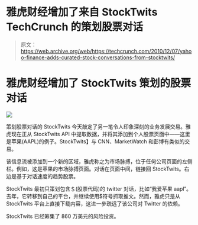 # 雅虎财经增加了来自 StockTwits TechCrunch 的策划股票对话

> 原文：<https://web.archive.org/web/https://techcrunch.com/2010/12/07/yahoo-finance-adds-curated-stock-conversations-from-stocktwits/>

# 雅虎财经增加了 StockTwits 策划的股票对话

![](img/88244ce009147eafc82be942382efbb8.png)

策划股票对话的 StockTwits 今天敲定了另一笔令人印象深刻的业务发展交易。雅虎现在正从 StockTwits API 中提取数据，并将其添加到个人股票页面中——这里是苹果(AAPL)的例子。StockTwits】与 CNN、MarketWatch 和彭博有类似的交易。

该信息流被添加到一个新的区域，雅虎称之为市场脉搏，位于任何公司页面的左侧栏。例如，这是苹果的市场脉搏页面。对话在页面中间，链接回 StockTwits。右边是基于对话速度的趋势股票。

StockTwits 最初只策划包含＄(股票代码)的 twitter 对话，比如“我爱苹果 aapl”。去年，它转移到自己的平台，并继续使用$符号抓取推文。然而，雅虎只是从 StockTwits 平台上直接下载内容，这进一步疏远了该公司对 Twitter 的依赖。

StockTwits 已经筹集了 860 万美元的风险投资。